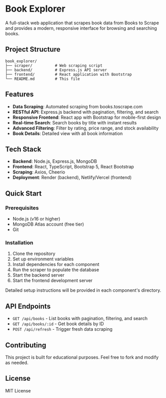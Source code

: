 # Book Explorer

A full-stack web application that scrapes book data from Books to Scrape and provides a modern, responsive interface for browsing and searching books.

## Project Structure

```
book_explorer/
├── scraper/          # Web scraping script
├── backend/          # Express.js API server
├── frontend/         # React application with Bootstrap
└── README.md         # This file
```

## Features

- **Data Scraping**: Automated scraping from books.toscrape.com
- **RESTful API**: Express.js backend with pagination, filtering, and search
- **Responsive Frontend**: React app with Bootstrap for mobile-first design
- **Real-time Search**: Search books by title with instant results
- **Advanced Filtering**: Filter by rating, price range, and stock availability
- **Book Details**: Detailed view with all book information

## Tech Stack

- **Backend**: Node.js, Express.js, MongoDB
- **Frontend**: React, TypeScript, Bootstrap 5, React Bootstrap
- **Scraping**: Axios, Cheerio
- **Deployment**: Render (backend), Netlify/Vercel (frontend)

## Quick Start

### Prerequisites
- Node.js (v16 or higher)
- MongoDB Atlas account (free tier)
- Git

### Installation

1. Clone the repository
2. Set up environment variables
3. Install dependencies for each component
4. Run the scraper to populate the database
5. Start the backend server
6. Start the frontend development server

Detailed setup instructions will be provided in each component's directory.

## API Endpoints

- `GET /api/books` - List books with pagination, filtering, and search
- `GET /api/books/:id` - Get book details by ID
- `POST /api/refresh` - Trigger fresh data scraping

## Contributing

This project is built for educational purposes. Feel free to fork and modify as needed.

## License

MIT License